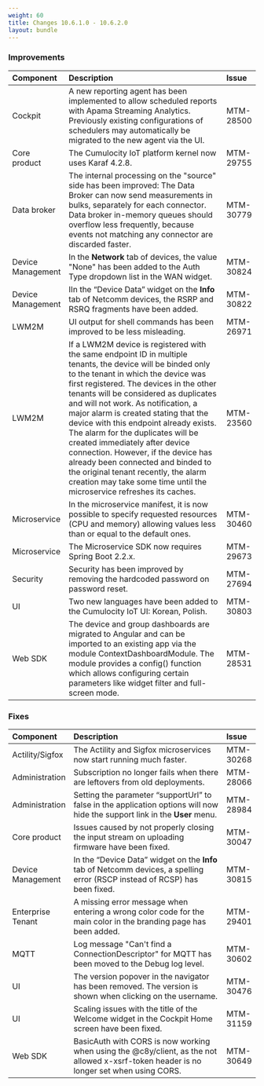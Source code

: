```yaml
---
weight: 60
title: Changes 10.6.1.0 - 10.6.2.0
layout: bundle
---
```


### Improvements

<table>
<colgroup>
   <col style="width: 15%;">
   <col style="width: 70%;">
   <col style="width: 15 %;">
</colgroup><thead>
<tr>
<th style="text-align:left">Component</th>
<th style="text-align:left">Description</th>
<th style="text-align:left">Issue</th>
</tr>
</thead>
<tbody>
<tr>
<td style="text-align:left">Cockpit</td>
<td style="text-align:left">A new reporting agent has been implemented to allow scheduled reports with Apama Streaming Analytics. Previously existing configurations of schedulers may automatically be migrated to the new agent via the UI.
</td>
<td> MTM-28500</td>
</tr>
<tr>
<td style="text-align:left">Core product</td>
<td style="text-align:left">The Cumulocity IoT platform kernel now uses Karaf 4.2.8.
</td>
<td> MTM-29755</td>
</tr>
<tr>
<td style="text-align:left">Data broker</td>
<td style="text-align:left">The internal processing on the "source" side has been improved:
The Data Broker can now send measurements in bulks, separately for each connector. 
Data broker in-memory queues should overflow less frequently, because events not matching any connector are discarded faster.
</td>
<td> MTM-30779</td>
</tr>
<tr>
<td style="text-align:left">Device Management</td>
<td style="text-align:left">In the <b>Network</b> tab of devices, the value "None" has been added to the Auth Type dropdown list in the WAN widget.
</td>
<td> MTM-30824</td>
</tr>
<tr>
<td style="text-align:left">Device Management</td>
<td style="text-align:left">IIn the “Device Data” widget on the <b>Info</b> tab of Netcomm devices, the RSRP and RSRQ fragments have been added.
</td>
<td> MTM-30822</td>
</tr>
<tr>
<td style="text-align:left">LWM2M</td>
<td style="text-align:left">UI output for shell commands has been improved to be less misleading.  
</td>
<td style="text-align:left">MTM-26971</td>
</tr>
<tr>
<td style="text-align:left">LWM2M</td>
<td style="text-align:left">If a LWM2M device is registered with the same endpoint ID in multiple tenants, the device will be binded only to the tenant in which the device was first registered. The devices in the other tenants will be considered as duplicates and will not work. 
As notification, a major alarm is created stating that the device with this endpoint already exists. The alarm for the duplicates will be created immediately after device connection. However, if the device has already been connected and binded to the original tenant recently, the alarm creation may take some time until the microservice refreshes its caches.  
</td>
<td style="text-align:left">MTM-23560</td>
</tr>
<tr>
<td style="text-align:left">Microservice</td>
<td style="text-align:left">In the microservice manifest, it is now possible to specify requested resources (CPU and memory) allowing values less than or equal to the default ones.
</td>
<td style="text-align:left">MTM-30460</td>
</tr>
<tr>
<td style="text-align:left">Microservice</td>
<td style="text-align:left">The Microservice SDK now requires Spring Boot 2.2.x.
</td>
<td style="text-align:left">MTM-29673</td>
</tr>

<tr>
<td style="text-align:left">Security</td>
<td style="text-align:left">Security has been improved by removing the hardcoded password on password reset.
</td>
<td style="text-align:left">MTM-27694</td>
</tr>
<tr>
<td style="text-align:left">UI</td>
<td style="text-align:left"> Two new languages have been added to the Cumulocity IoT UI: Korean, Polish.
</td>
<td style="text-align:left"> MTM-30803</td>
</tr>
<tr>
<td style="text-align:left">Web SDK</td>
<td style="text-align:left"> The device and group dashboards are migrated to Angular and can be imported to an existing app via the module ContextDashboardModule. The module provides a config() function which allows configuring certain parameters like widget filter and full-screen mode.
</td>
<td style="text-align:left"> MTM-28531</td>
</tr>
</tbody>
</table>

### Fixes

<table>
<colgroup>
   <col style="width: 15%;">
   <col style="width: 70%;">
   <col style="width: 15 %;">
</colgroup><thead>
<tr>
<th style="text-align:left">Component</th>
<th style="text-align:left">Description</th>
<th style="text-align:left">Issue</th>
</tr>
</thead>
<tbody>
<tr>
<td style="text-align:left">Actility/Sigfox</td>
<td style="text-align:left">The Actility and Sigfox microservices now start running much faster.
</td>
<td style="text-align:left">MTM-30268</td>
</tr>
<tr>
<td style="text-align:left">Administration</td>
<td style="text-align:left">Subscription no longer fails when there are leftovers from old deployments.
</td>
<td> MTM-28066</td>
</tr>
<tr>
<td style="text-align:left">Administration</td>
<td style="text-align:left">Setting the parameter “supportUrl” to false in the application options will now hide the support link in the <b>User</b> menu. 
</td>
<td> MTM-28984</td>
</tr>
<tr>
<td style="text-align:left">Core product</td>
<td style="text-align:left">Issues caused by not properly closing the input stream on uploading firmware have been fixed.
</td>
<td> MTM-30047</td>
</tr>
<tr>
<td style="text-align:left">Device Management</td>
<td style="text-align:left">In the “Device Data” widget on the <b>Info</b> tab of Netcomm devices, a spelling error (RSCP instead of RCSP) has been fixed.
</td>
<td style="text-align:left">MTM-30815</td>
</tr>

<tr>
<td style="text-align:left">Enterprise Tenant</td>
<td style="text-align:left">A missing error message when entering a wrong color code for the main color in the branding page has been added. 
</td>
<td style="text-align:left"> MTM-29401</td>
</tr>
<tr>
<td style="text-align:left">MQTT</td>
<td style="text-align:left">Log message "Can't find a ConnectionDescriptor" for MQTT has been moved to the Debug log level. 
</td>
<td style="text-align:left">MTM-30602</td>
</tr>
<tr>
<td style="text-align:left">UI</td>
<td style="text-align:left">The version popover in the navigator has been removed. The version is shown  when clicking on the username.
</td>
<td style="text-align:left">MTM-30476</td>
</tr>
<tr>
<td style="text-align:left">UI</td>
<td style="text-align:left">Scaling issues with the title of the Welcome widget in the Cockpit Home screen have been fixed.
</td>
<td style="text-align:left">MTM-31159</td>
</tr>
<tr>
<td style="text-align:left">Web SDK</td>
<td style="text-align:left">BasicAuth with CORS is now working when using the @c8y/client, as the not allowed x-xsrf-token header is no longer set when using CORS.</td>
<td style="text-align:left">MTM-30649</td>
</tr>
</tbody>
</table>

